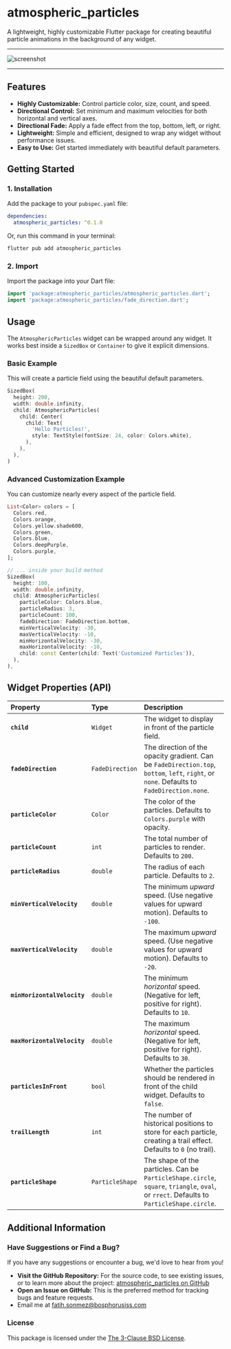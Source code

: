 
# atmospheric_particles

A lightweight, highly customizable Flutter package for creating beautiful particle animations in the background of any widget.

---

![screenshot](https://media1.giphy.com/media/v1.Y2lkPTc5MGI3NjExdWxpYTVtbzhjdjI2a2d1dWxxMmJ3bjQwYXdnOWRxMzV6d25tcDYwcyZlcD12MV9pbnRlcm5hbF9naWZfYnlfaWQmY3Q9Zw/70XAgXZr1ooT862yFx/giphy.gif)

---

## Features

* **Highly Customizable:** Control particle color, size, count, and speed.
* **Directional Control:** Set minimum and maximum velocities for both horizontal and vertical axes.
* **Directional Fade:** Apply a fade effect from the top, bottom, left, or right.
* **Lightweight:** Simple and efficient, designed to wrap any widget without performance issues.
* **Easy to Use:** Get started immediately with beautiful default parameters.

## Getting Started

### 1. Installation

Add the package to your `pubspec.yaml` file:

```yaml
dependencies:
  atmospheric_particles: ^0.1.0
````

Or, run this command in your terminal:

```bash
flutter pub add atmospheric_particles
```

### 2\. Import

Import the package into your Dart file:

```dart
import 'package:atmospheric_particles/atmospheric_particles.dart';
import 'package:atmospheric_particles/fade_direction.dart';
```

## Usage

The `AtmosphericParticles` widget can be wrapped around any widget. It works best inside a `SizedBox` or `Container` to give it explicit dimensions.

### Basic Example

This will create a particle field using the beautiful default parameters.

```dart
SizedBox(
  height: 200,
  width: double.infinity,
  child: AtmosphericParticles(
    child: Center(
      child: Text(
        'Hello Particles!',
        style: TextStyle(fontSize: 24, color: Colors.white),
      ),
    ),
  ),
)
```

### Advanced Customization Example

You can customize nearly every aspect of the particle field.

```dart
List<Color> colors = [
  Colors.red,
  Colors.orange,
  Colors.yellow.shade600,
  Colors.green,
  Colors.blue,
  Colors.deepPurple,
  Colors.purple,
];

// ... inside your build method
SizedBox(
  height: 100,
  width: double.infinity,
  child: AtmosphericParticles(
    particleColor: Colors.blue,
    particleRadius: 3,
    particleCount: 100,
    fadeDirection: FadeDirection.bottom,
    minVerticalVelocity: -30,
    maxVerticalVelocity: -10,
    minHorizontalVelocity: -30,
    maxHorizontalVelocity: -10,
    child: const Center(child: Text('Customized Particles')),
  ),
),
```

## Widget Properties (API)

| Property | Type | Description |
| :--- | :--- | :--- |
| **`child`** | `Widget` | The widget to display in front of the particle field. |
| **`fadeDirection`** | `FadeDirection` | The direction of the opacity gradient. Can be `FadeDirection.top`, `bottom`, `left`, `right`, or `none`. Defaults to `FadeDirection.none`. |
| **`particleColor`** | `Color` | The color of the particles. Defaults to `Colors.purple` with opacity. |
| **`particleCount`** | `int` | The total number of particles to render. Defaults to `200`. |
| **`particleRadius`** | `double` | The radius of each particle. Defaults to `2`. |
| **`minVerticalVelocity`** | `double` | The minimum *upward* speed. (Use negative values for upward motion). Defaults to `-100`. |
| **`maxVerticalVelocity`** | `double` | The maximum *upward* speed. (Use negative values for upward motion). Defaults to `-20`. |
| **`minHorizontalVelocity`** | `double` | The minimum *horizontal* speed. (Negative for left, positive for right). Defaults to `10`. |
| **`maxHorizontalVelocity`** | `double` | The maximum *horizontal* speed. (Negative for left, positive for right). Defaults to `30`. |
| **`particlesInFront`** | `bool` | Whether the particles should be rendered in front of the child widget. Defaults to `false`. |
| **`trailLength`** | `int` | The number of historical positions to store for each particle, creating a trail effect. Defaults to `0` (no trail). |
| **`particleShape`** | `ParticleShape` | The shape of the particles. Can be `ParticleShape.circle`, `square`, `triangle`, `oval`, or `rrect`. Defaults to `ParticleShape.circle`. |

## Additional Information

### Have Suggestions or Find a Bug?

If you have any suggestions or encounter a bug, we'd love to hear from you!

  * **Visit the GitHub Repository:** For the source code, to see existing issues, or to learn more about the project: [atmospheric\_particles on GitHub](https://github.com/fatihsonmez/atmospheric_particles)
  * **Open an Issue on GitHub:** This is the preferred method for tracking bugs and feature requests.
  * Email me at fatih.sonmez@bosphorusiss.com

### License

This package is licensed under the [The 3-Clause BSD License](https://opensource.org/license/BSD-3-Clause).

